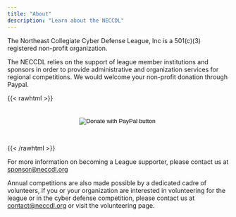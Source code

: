 ```yaml
---
title: "About"
description: "Learn about the NECCDL"
---
```


The Northeast Collegiate Cyber Defense League, Inc is a 501(c)(3) registered non-profit organization.

The NECCDL relies on the support of league member institutions and sponsors in order to provide administrative and organization services for regional competitions. We would welcome your non-profit donation through Paypal.

{{< rawhtml >}}
<div style="text-align: center;">
  <form action="https://www.paypal.com/cgi-bin/webscr" method="post" target="_blank" class="button" style="padding: 14px 40px; margin-top: 20px; margin-bottom: 30px;">
    <input type="hidden" name="cmd" value="_s-xclick" />
    <input type="hidden" name="hosted_button_id" value="CJBAK7CADRRF8" />
    <input type="image" src="https://www.paypalobjects.com/en_US/i/btn/btn_donateCC_LG.gif" border="0" name="submit" title="PayPal - The safer, easier way to pay online!" alt="Donate with PayPal button" />
    <img alt="" border="0" src="https://www.paypal.com/en_US/i/scr/pixel.gif" width="1" height="1" />
  </form>
</div>
{{< /rawhtml >}}

For more information on becoming a League supporter, please contact us at sponsor@neccdl.org

Annual competitions are also made possible by a dedicated cadre of volunteers, if you or your organization are interested in volunteering for the league or in the cyber defense competition, please contact us at contact@neccdl.org or visit the volunteering page.
